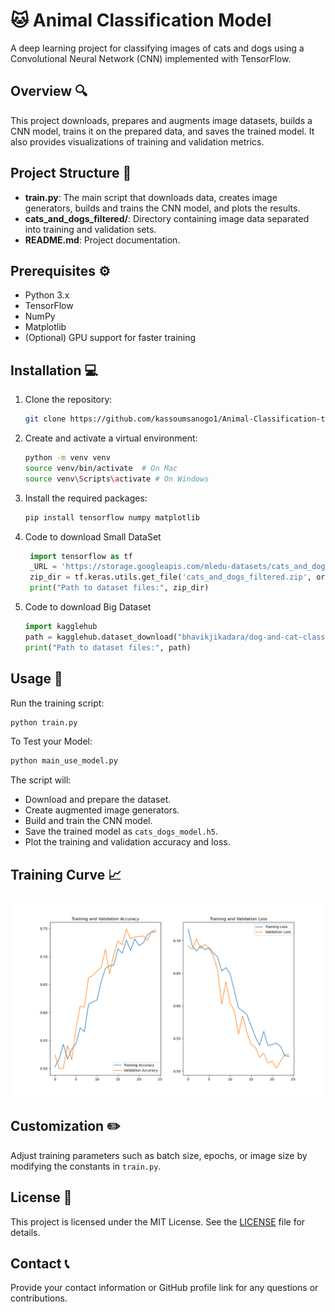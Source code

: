 # 🐱 Animal Classification Model

A deep learning project for classifying images of cats and dogs using a Convolutional Neural Network (CNN) implemented with TensorFlow.

## Overview 🔍

This project downloads, prepares and augments image datasets, builds a CNN model, trains it on the prepared data, and saves the trained model. It also provides visualizations of training and validation metrics.

## Project Structure 📁

- **train.py**: The main script that downloads data, creates image generators, builds and trains the CNN model, and plots the results.
- **cats_and_dogs_filtered/**: Directory containing image data separated into training and validation sets.
- **README.md**: Project documentation.

## Prerequisites ⚙️

- Python 3.x
- TensorFlow
- NumPy
- Matplotlib
- (Optional) GPU support for faster training

## Installation 💻

1. Clone the repository:
   ```bash
   git clone https://github.com/kassoumsanogo1/Animal-Classification-tf-keras.git
   ```
2. Create and activate a virtual environment:
   ```bash
   python -m venv venv
   source venv/bin/activate  # On Mac
   source venv\Scripts\activate # On Windows
   ```
3. Install the required packages:
   ```bash
   pip install tensorflow numpy matplotlib
   ```
4. Code to download Small DataSet
   ```python
    import tensorflow as tf
    _URL = 'https://storage.googleapis.com/mledu-datasets/cats_and_dogs_filtered.zip'
    zip_dir = tf.keras.utils.get_file('cats_and_dogs_filtered.zip', origin=_URL, extract=True)
    print("Path to dataset files:", zip_dir)
    ```
5. Code to download Big Dataset
    ```python
    import kagglehub
    path = kagglehub.dataset_download("bhavikjikadara/dog-and-cat-classification-dataset")
    print("Path to dataset files:", path)
    ```

## Usage 🚀

Run the training script:
```bash
python train.py
```

To Test your Model:
```bash
python main_use_model.py
```

The script will:
- Download and prepare the dataset.
- Create augmented image generators.
- Build and train the CNN model.
- Save the trained model as `cats_dogs_model.h5`.
- Plot the training and validation accuracy and loss.

## Training Curve 📈

![Training Curve](training_curves/Figure_3.png)  <!-- Replace with your image path -->

## Customization ✏️

Adjust training parameters such as batch size, epochs, or image size by modifying the constants in `train.py`.

## License 📜

This project is licensed under the MIT License. See the [LICENSE](LICENSE) file for details.

## Contact 📞

Provide your contact information or GitHub profile link for any questions or contributions.
